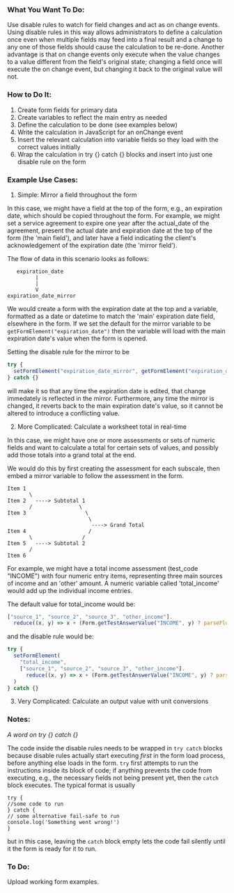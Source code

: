### What You Want To Do:
Use disable rules to watch for field changes and act as on change events. Using disable rules in this way allows administrators to define a calculation once even when multiple fields may feed into a final result and a change to any one of those fields should cause the calculation to be re-done. Another advantage is that on change events only execute when the value changes to a value different from the field's original state; changing a field once will execute the on change event, but changing it back to the original value will not.

### How to Do It:
1. Create form fields for primary data
2. Create variables to reflect the main entry as needed
3. Define the calculation to be done (see examples below)
4. Write the calculation in JavaScript for an onChange event
5. Insert the relevant calculation into variable fields so they load with the correct values initially
6. Wrap the calculation in try {} catch {} blocks and insert into just one disable rule on the form

### Example Use Cases:

1. Simple: Mirror a field throughout the form

In this case, we might have a field at the top of the form, e.g., an expiration date, which should be copied throughout the form. For example, we might set a service agreement to expire one year after the actual_date of the agreement, present the actual date and expiration date at the top of the form (the 'main field'), and later have a field indicating the client's acknowledgement of the expiration date (the 'mirror field').

The flow of data in this scenario looks as follows:
```
   expiration_date
         |
         |
         V
expiration_date_mirror
```

We would create a form with the expiration date at the top and a variable, formatted as a date or datetime to match the 'main' expiration date field, elsewhere in the form. If we set the default for the mirror variable to be `getFormElement("expiration_date")` then the variable will load with the main expiration date's value when the form is opened. 

Setting the disable rule for the mirror to be 
```js
try {
  setFormElement("expiration_date_mirror", getFormElement("expiration_date"))
} catch {}
  ``` 
will make it so that any time the expiration date is edited, that change immedately is reflected in the mirror. Furthermore, any time the mirror is changed, it reverts back to the main expiration date's value, so it cannot be altered to introduce a conflicting value.

2. More Complicated: Calculate a worksheet total in real-time


In this case, we might have one or more assessments or sets of numeric fields and want to calculate a total for certain sets of values, and possibly add those totals into a grand total at the end.

We would do this by first creating the assessment for each subscale, then embed a mirror variable to follow the assessment in the form.

```
Item 1 
       \
Item 2   ----> Subtotal 1 
       /               \
Item 3                   \
                          \
                           ----> Grand Total
Item 4                    /
       \                /  
Item 5   ----> Subtotal 2
       /
Item 6
```

For example, we might have a total income assessment (test_code "INCOME") with four numeric entry items, representing three main sources of income and an 'other' amount. A numeric variable called 'total_income' would add up the individual income entries.

The default value for total_income would be:
```js
["source_1", "source_2", "source_3", "other_income"].
  reduce((x, y) => x + (Form.getTestAnswerValue("INCOME", y) ? parseFloat(Form.getTestAnswerValue("INCOME", y)) : 0), 0)
```
and the disable rule would be:

```js
try {
  setFormElement(
    "total_income", 
    ["source_1", "source_2", "source_3", "other_income"].
      reduce((x, y) => x + (Form.getTestAnswerValue("INCOME", y) ? parseFloat(Form.getTestAnswerValue("INCOME", y)) : 0), 0)
  )
} catch {}
```

3. Very Complicated: Calculate an output value with unit conversions

### Notes:

*A word on try {} catch {}*

The code inside the disable rules needs to be wrapped in `try catch` blocks because disable rules actually start executing *first* in the form load process, before anything else loads in the form. `try` first attempts to run the instructions inside its block of code; if anything prevents the code from executing, e.g., the necessary fields not being present yet, then the `catch` block executes. The typical format is usually 
```
try {
//some code to run
} catch {
// some alternative fail-safe to run
console.log('Something went wrong!')
}
```
but in this case, leaving the `catch` block empty lets the code fail silently until it the form is ready for it to run.
### To Do:

Upload working form examples.
